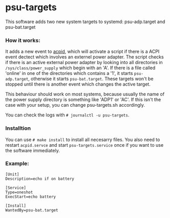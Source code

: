 # psu-targets
This software adds two new system targets to systemd:
psu-adp.target and psu-bat.target

### How it works:
It adds a new event to [acpid](https://sourceforge.net/projects/acpid2/),
which will activate a script if there is a ACPI event dectect which involves an
externel power adapter. The script checks if there is an active external power
adapter by looking into all directories in ```/sys/class/power_supply``` which
begin with an 'A'. If there is a file called 'online' in one of the directories
which contains a '1', it starts ```psu-adp.target```, otherwise it starts
```psu-bat.target```. These targets won't be stopped until there is another
event which changes the active target.

This behaviour should work on most systems, because usually the name of the
power supply directory is something like 'ADP1' or 'AC'. If this isn't the case
with your setup, you can change psu-targets.sh accordingly.

You can check the logs with ```# journalctl -u psu-targets```.

### Installtion
You can use ```# make install``` to install all necesarry files. You also need
to restart ```acpid.servce``` and start ```psu-targets.service``` once if you
want to use the software immediately.

### Example:
```
[Unit]
Description=echo if on battery

[Service]
Type=oneshot
ExecStart=echo battery

[Install]
WantedBy=psu-bat.target
```
